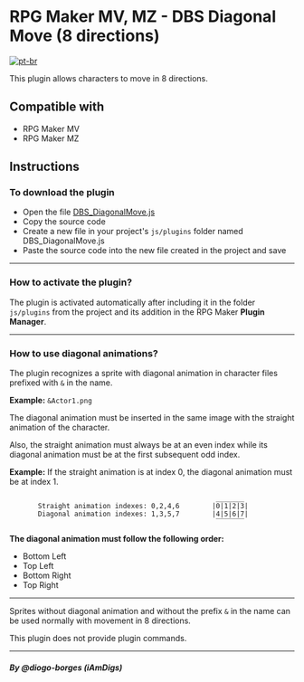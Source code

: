 # RPG Maker MV, MZ - DBS Diagonal Move (8 directions)

[![pt-br](https://img.shields.io/badge/lang-pt--br-green.svg)](https://github.com/diogo-borges/rpg-maker-plugins/blob/master/DBS_DiagonalMove/README.pt-br.md)

This plugin allows characters to move in 8 directions.

## Compatible with
 - RPG Maker MV
 - RPG Maker MZ

## Instructions

### To download the plugin
 - Open the file [DBS_DiagonalMove.js](https://github.com/diogo-borges/rpg-maker-plugins/blob/master/DBS_DiagonalMove/DBS_DiagonalMove.js)
 - Copy the source code
 - Create a new file in your project's `js/plugins` folder named DBS_DiagonalMove.js
 - Paste the source code into the new file created in the project and save

---

### How to activate the plugin?
The plugin is activated automatically after including it in the folder `js/plugins` from the project and its addition in the RPG Maker **Plugin Manager**.

---

### How to use diagonal animations?
The plugin recognizes a sprite with diagonal animation in character files prefixed with `&` in the name.

**Example:** `&Actor1.png`

The diagonal animation must be inserted in the same image with the straight animation of the character. 

Also, the straight animation must always be at an even index while its diagonal animation must be at the first subsequent odd index.

**Example:**
If the straight animation is at index 0, the diagonal animation must be at index 1.

```
                                                   _______
       Straight animation indexes: 0,2,4,6        |0|1|2|3|
       Diagonal animation indexes: 1,3,5,7        |4|5|6|7|
                                                   ‾‾‾‾‾‾‾    
```   
       
**The diagonal animation must follow the following order:**
- Bottom Left
- Top Left
- Bottom Right
- Top Right
  
---

Sprites without diagonal animation and without the prefix `&` in the name can be used normally with movement in 8 directions.

This plugin does not provide plugin commands.

---
##### By @diogo-borges (iAmDigs)
